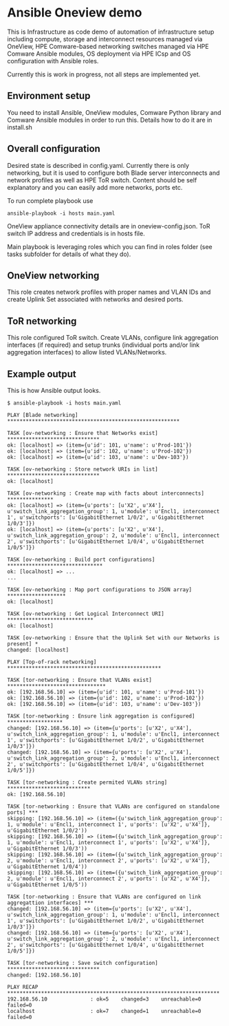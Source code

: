# Ansible Oneview demo

This is Infrastructure as code demo of automation of infrastructure setup including compute, storage and interconnect resources managed via OneView, HPE Comware-based networking switches managed via HPE Comware Ansible modules, OS deployment via HPE ICsp and OS configuration with Ansible roles.

Currently this is work in progress, not all steps are implemented yet.

## Environment setup

You need to install Ansible, OneView modules, Comware Python library and Comware Ansible modules in order to run this. Details how to do it are in install.sh

## Overall configuration

Desired state is described in config.yaml. Currently there is only networking, but it is used to configure both Blade server interconnects and network profiles as well as HPE ToR switch. Content should be self explanatory and you can easily add more networks, ports etc.

To run complete playbook use
```
ansible-playbook -i hosts main.yaml
```

OneView appliance connectivity details are in oneview-config.json.
ToR switch IP address and credentials is in hosts file.

Main playbook is leveraging roles which you can find in roles folder (see tasks subfolder for details of what they do).

## OneView networking

This role creates network profiles with proper names and VLAN IDs and create Uplink Set associated with networks and desired ports.

## ToR networking

This role configured ToR switch. Create VLANs, configure link aggregation interfaces (if required) and setup trunks (individual ports and/or link aggregation interfaces) to allow listed VLANs/Networks.

## Example output

This is how Ansible output looks.

```
$ ansible-playbook -i hosts main.yaml

PLAY [Blade networking] ********************************************************

TASK [ov-networking : Ensure that Networks exist] ******************************
ok: [localhost] => (item={u'id': 101, u'name': u'Prod-101'})
ok: [localhost] => (item={u'id': 102, u'name': u'Prod-102'})
ok: [localhost] => (item={u'id': 103, u'name': u'Dev-103'})

TASK [ov-networking : Store network URIs in list] ******************************
ok: [localhost]

TASK [ov-networking : Create map with facts about interconnects] ***************
ok: [localhost] => (item={u'ports': [u'X2', u'X4'], u'switch_link_aggregation_group': 1, u'module': u'Encl1, interconnect 1', u'switchports': [u'GigabitEthernet 1/0/2', u'GigabitEthernet 1/0/3']})
ok: [localhost] => (item={u'ports': [u'X2', u'X4'], u'switch_link_aggregation_group': 2, u'module': u'Encl1, interconnect 2', u'switchports': [u'GigabitEthernet 1/0/4', u'GigabitEthernet 1/0/5']})

TASK [ov-networking : Build port configurations] *******************************
ok: [localhost] => ...
...

TASK [ov-networking : Map port configurations to JSON array] *******************
ok: [localhost]

TASK [ov-networking : Get Logical Interconnect URI] ****************************
ok: [localhost]

TASK [ov-networking : Ensure that the Uplink Set with our Networks is present] *
changed: [localhost]

PLAY [Top-of-rack networking] **************************************************

TASK [tor-networking : Ensure that VLANs exist] ********************************
ok: [192.168.56.10] => (item={u'id': 101, u'name': u'Prod-101'})
ok: [192.168.56.10] => (item={u'id': 102, u'name': u'Prod-102'})
ok: [192.168.56.10] => (item={u'id': 103, u'name': u'Dev-103'})

TASK [tor-networking : Ensure link aggregation is configured] ******************
changed: [192.168.56.10] => (item={u'ports': [u'X2', u'X4'], u'switch_link_aggregation_group': 1, u'module': u'Encl1, interconnect 1', u'switchports': [u'GigabitEthernet 1/0/2', u'GigabitEthernet 1/0/3']})
changed: [192.168.56.10] => (item={u'ports': [u'X2', u'X4'], u'switch_link_aggregation_group': 2, u'module': u'Encl1, interconnect 2', u'switchports': [u'GigabitEthernet 1/0/4', u'GigabitEthernet 1/0/5']})

TASK [tor-networking : Create permited VLANs string] ***************************
ok: [192.168.56.10]

TASK [tor-networking : Ensure that VLANs are configured on standalone ports] ***
skipping: [192.168.56.10] => (item=({u'switch_link_aggregation_group': 1, u'module': u'Encl1, interconnect 1', u'ports': [u'X2', u'X4']}, u'GigabitEthernet 1/0/2'))
skipping: [192.168.56.10] => (item=({u'switch_link_aggregation_group': 1, u'module': u'Encl1, interconnect 1', u'ports': [u'X2', u'X4']}, u'GigabitEthernet 1/0/3'))
skipping: [192.168.56.10] => (item=({u'switch_link_aggregation_group': 2, u'module': u'Encl1, interconnect 2', u'ports': [u'X2', u'X4']}, u'GigabitEthernet 1/0/4'))
skipping: [192.168.56.10] => (item=({u'switch_link_aggregation_group': 2, u'module': u'Encl1, interconnect 2', u'ports': [u'X2', u'X4']}, u'GigabitEthernet 1/0/5'))

TASK [tor-networking : Ensure that VLANs are configured on link aggregattion interfaces] ***
changed: [192.168.56.10] => (item={u'ports': [u'X2', u'X4'], u'switch_link_aggregation_group': 1, u'module': u'Encl1, interconnect 1', u'switchports': [u'GigabitEthernet 1/0/2', u'GigabitEthernet 1/0/3']})
changed: [192.168.56.10] => (item={u'ports': [u'X2', u'X4'], u'switch_link_aggregation_group': 2, u'module': u'Encl1, interconnect 2', u'switchports': [u'GigabitEthernet 1/0/4', u'GigabitEthernet 1/0/5']})

TASK [tor-networking : Save switch configuration] ******************************
changed: [192.168.56.10]

PLAY RECAP *********************************************************************
192.168.56.10              : ok=5    changed=3    unreachable=0    failed=0   
localhost                  : ok=7    changed=1    unreachable=0    failed=0   

```
